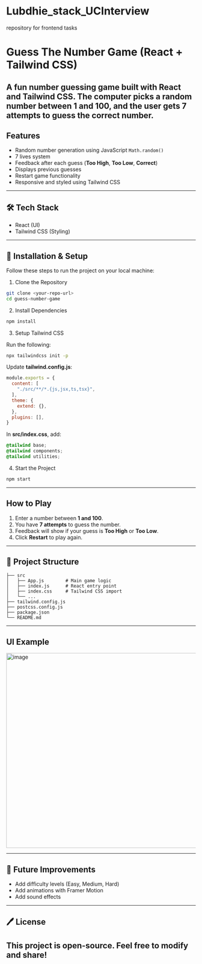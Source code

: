 # Lubdhie_stack_UCInterview
repository for frontend tasks


#  Guess The Number Game (React + Tailwind CSS)

A fun number guessing game built with React and Tailwind CSS.
The computer picks a random number between 1 and 100, and the user gets 7 attempts to guess the correct number.
---
##  Features

*  Random number generation using JavaScript `Math.random()`
*  7 lives system
*  Feedback after each guess (**Too High**, **Too Low**, **Correct**)
*  Displays previous guesses
*  Restart game functionality
*  Responsive and styled using Tailwind CSS
---
## 🛠 Tech Stack

* React (UI)
* Tailwind CSS (Styling)
---
## 🚀 Installation & Setup
Follow these steps to run the project on your local machine:

 1. Clone the Repository

```bash
git clone <your-repo-url>
cd guess-number-game
```
 2. Install Dependencies

```bash
npm install
```
3. Setup Tailwind CSS

Run the following:

```bash
npx tailwindcss init -p
```

Update **tailwind.config.js**:

```js
module.exports = {
  content: [
    "./src/**/*.{js,jsx,ts,tsx}",
  ],
  theme: {
    extend: {},
  },
  plugins: [],
}
```
In **src/index.css**, add:
```css
@tailwind base;
@tailwind components;
@tailwind utilities;
```
 4. Start the Project
```bash
npm start
```
---
##  How to Play

1. Enter a number between **1 and 100**.
2. You have **7 attempts** to guess the number.
3. Feedback will show if your guess is **Too High** or **Too Low**.
4. Click **Restart** to play again.

---

## 📂 Project Structure

```
├── src
│   ├── App.js        # Main game logic
│   ├── index.js      # React entry point
│   ├── index.css     # Tailwind CSS import
│   └── ...
├── tailwind.config.js
├── postcss.config.js
├── package.json
└── README.md
```

---

##  UI Example

<img width="697" height="518" alt="image" src="https://github.com/user-attachments/assets/16c63ba5-eeef-4540-96a2-b5a5ae216353" />

---

## 🔮 Future Improvements

* Add difficulty levels (Easy, Medium, Hard)
* Add animations with Framer Motion
* Add sound effects

---

## 🖊 License
This project is open-source. Feel free to modify and share!
---

